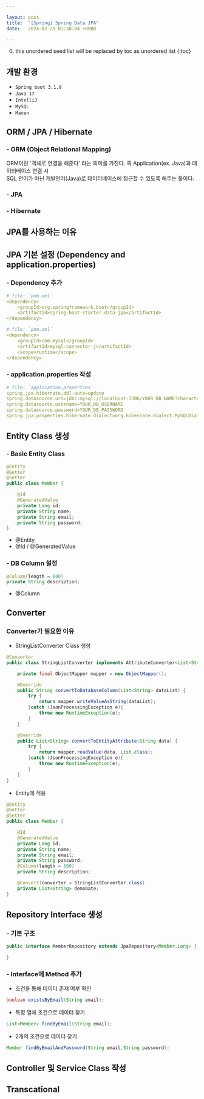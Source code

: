 ```yaml
---

layout: post
title:  "[Spring] Spring Data JPA"
date:   2024-02-25 01:38:04 +0900

---
```


0. this unordered seed list will be replaced by toc as unordered list
{:toc}

## 개발 환경
- `Spring boot 3.1.9`
- `Java 17` 
- `IntelliJ`
- `MySQL`
- `Maven`

## ORM / JPA / Hibernate  
### - ORM (Object Relational Mapping)
ORM이란 '객체로 연결을 해준다' 라는 의미를 가진다. 즉 Application(ex. Java)과  데이터베이스 연결 시  
SQL 언어가 아닌 개발언어(Java)로 데이터베이스에 접근할 수 있도록 해주는 툴이다.

### - JPA

### - Hibernate


## JPA를 사용하는 이유


## JPA 기본 설정 (Dependency and application.properties)
### - Dependency 추가
~~~yml
# file: `pom.xml`
<dependency>
    <groupId>org.springframework.boot</groupId>
    <artifactId>spring-boot-starter-data-jpa</artifactId>
</dependency>
~~~

~~~yml
# file: `pom.xml`
<dependency>
    <groupId>com.mysql</groupId>
    <artifactId>mysql-connector-j</artifactId>
    <scope>runtime</scope>
</dependency>
~~~

### - application.properties 작성
~~~yml
# file: `application.properties`
spring.jpa.hibernate.ddl-auto=update
spring.datasource.url=jdbc:mysql://localhost:3306/YOUR_DB_NAME?characterEncoding=UTF-8
spring.datasource.username=YOUR_DB_USERNAME
spring.datasource.password=YOUR_DB_PASSWORD
spring.jpa.properties.hibernate.dialect=org.hibernate.dialect.MySQLDialect
~~~


## Entity Class 생성
### - Basic Entity Class
~~~java
@Entity
@Getter
@Setter
public class Member {

    @Id
    @GeneratedValue
    private Long id;
    private String name;
    private String email;
    private String password;
}
~~~
- @Entity
- @Id / @GeneratedValue

### - DB Column 설정
~~~java
@Column(length = 600)
private String description;
~~~
- @Column


## Converter
### Converter가 필요한 이유
- StringListConverter Class 생성
~~~java
@Converter
public class StringListConverter implements AttributeConverter<List<String>,String> {

    private final ObjectMapper mapper = new ObjectMapper();

    @Override
    public String convertToDatabaseColumn(List<String> dataList) {
        try {
            return mapper.writeValueAsString(dataList);
        }catch (JsonProcessingException e){
            throw new RuntimeException(e);
        }
    }

    @Override
    public List<String> convertToEntityAttribute(String data) {
        try {
            return mapper.readValue(data, List.class);
        }catch (JsonProcessingException e){
            throw new RuntimeException(e);
        }
    }
}
~~~

- Entity에 적용
~~~java
@Entity
@Getter
@Setter
public class Member {

    @Id
    @GeneratedValue
    private Long id;
    private String name;
    private String email;
    private String password;
    @Column(length = 600)
    private String description;

    @Convert(converter = StringListConverter.class)
    private List<String> demoDate;
}
~~~

## Repository Interface 생성
### - 기본 구조
~~~java
public interface MemberRepository extends JpaRepository<Member,Long> {

}
~~~
### - Interface에 Method 추가
- 조건을 통해 데이터 존재 여부 확인
~~~java
boolean existsByEmail(String email);
~~~

- 특정 열에 조건으로 데이터 찾기
~~~java
List<Member> findByEmail(String email);
~~~

- 2개의 조건으로 데이터 찾기
~~~java
Member findByEmailAndPassword(String email,String password);
~~~


## Controller 및 Service Class 작성


## Transcational